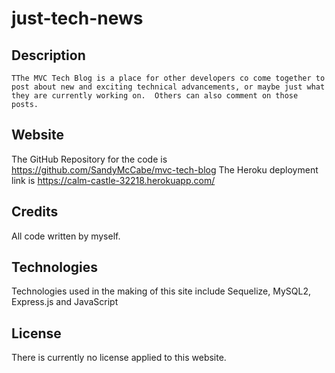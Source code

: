 # just-tech-news

## Description
```
TThe MVC Tech Blog is a place for other developers co come together to post about new and exciting technical advancements, or maybe just what they are currently working on.  Others can also comment on those posts.
```

## Website

The GitHub Repository for the code is https://github.com/SandyMcCabe/mvc-tech-blog
The Heroku deployment link is https://calm-castle-32218.herokuapp.com/

## Credits
All code written by myself. 

## Technologies 
Technologies used in the making of this site include Sequelize, MySQL2, Express.js and JavaScript

## License
There is currently no license applied to this website.
